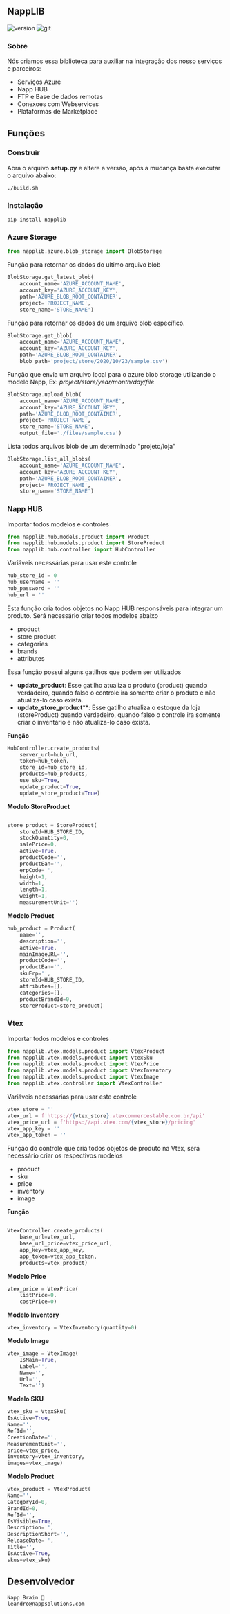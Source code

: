 ## **NappLIB**

![version](version.svg) ![git](https://img.shields.io/github/commit-activity/m/leandrovieiraa/napplib?style=for-the-badge)

### **Sobre**

Nós criamos essa biblioteca para auxiliar na integração dos nosso serviços e parceiros:

- Serviços Azure
- Napp HUB
- FTP e Base de dados remotas
- Conexoes com Webservices
- Plataformas de Marketplace

## **Funções**

### **Construir**

Abra o arquivo **setup.py** e altere a versão, após a mudança basta executar o arquivo abaixo:

```
./build.sh
```

### **Instalação**

```
pip install napplib
```

### **Azure Storage**

```python
from napplib.azure.blob_storage import BlobStorage
```

Função para retornar os dados do ultimo arquivo blob

```python
BlobStorage.get_latest_blob(
    account_name='AZURE_ACCOUNT_NAME',
    account_key='AZURE_ACCOUNT_KEY',
    path='AZURE_BLOB_ROOT_CONTAINER',
    project='PROJECT_NAME',
    store_name='STORE_NAME')
```

Função para retornar os dados de um arquivo blob específico.

```python
BlobStorage.get_blob(
    account_name='AZURE_ACCOUNT_NAME',
    account_key='AZURE_ACCOUNT_KEY',
    path='AZURE_BLOB_ROOT_CONTAINER',
    blob_path='project/store/2020/10/23/sample.csv')
```

Função que envia um arquivo local para o azure blob storage utilizando o modelo Napp, Ex: *project/store/year/month/day/file*

```python
BlobStorage.upload_blob(
    account_name='AZURE_ACCOUNT_NAME',
    account_key='AZURE_ACCOUNT_KEY',
    path='AZURE_BLOB_ROOT_CONTAINER',
    project='PROJECT_NAME',
    store_name='STORE_NAME',
    output_file='./files/sample.csv')
```

Lista todos arquivos blob de um determinado "projeto/loja"

```python
BlobStorage.list_all_blobs(
    account_name='AZURE_ACCOUNT_NAME',
    account_key='AZURE_ACCOUNT_KEY',
    path='AZURE_BLOB_ROOT_CONTAINER',
    project='PROJECT_NAME',
    store_name='STORE_NAME')
```

### **Napp HUB**

Importar todos modelos e controles

```python
from napplib.hub.models.product import Product
from napplib.hub.models.product import StoreProduct
from napplib.hub.controller import HubController
```

Variáveis necessárias para usar este controle

```python
hub_store_id = 0
hub_username = ''
hub_password = ''
hub_url = ''
```

Esta função cria todos objetos no Napp HUB  responsáveis para integrar um produto. Será necessário criar todos modelos abaixo

- product
- store product
- categories
- brands
- attributes

Essa função possui alguns gatilhos que podem ser utilizados

- **update_product**:  Esse gatilho atualiza o produto (product) quando verdadeiro, quando falso o controle ira somente criar o produto e não atualiza-lo caso exista.
- **update_store_product****: Esse gatilho atualiza o estoque da loja (storeProduct) quando verdadeiro, quando falso o controle ira somente criar o inventário e não atualiza-lo caso exista.

**Função**

```python
HubController.create_products(
    server_url=hub_url,
    token=hub_token,
    store_id=hub_store_id,
    products=hub_products,
    use_sku=True,
    update_product=True,
    update_store_product=True)
```

**Modelo StoreProduct**

```python

store_product = StoreProduct(
    storeId=HUB_STORE_ID,
    stockQuantity=0,
    salePrice=0,
    active=True,
    productCode='',
    productEan='',
    erpCode='',
    height=1,
    width=1,
    length=1,
    weight=1,
    measurementUnit='')

```

**Modelo Product**

```python
hub_product = Product(
    name='',
    description='',
    active=True,
    mainImageURL='',
    productCode='',
    productEan='',
    skuErp='',
    storeId=HUB_STORE_ID,
    attributes=[],
    categories=[],
    productBrandId=0,
    storeProduct=store_product)
```

### **Vtex**

Importar todos modelos e controles

```python
from napplib.vtex.models.product import VtexProduct
from napplib.vtex.models.product import VtexSku
from napplib.vtex.models.product import VtexPrice
from napplib.vtex.models.product import VtexInventory
from napplib.vtex.models.product import VtexImage
from napplib.vtex.controller import VtexController
```

Variáveis necessárias para usar este controle

```python
vtex_store = ''
vtex_url = f'https://{vtex_store}.vtexcommercestable.com.br/api'
vtex_price_url = f'https://api.vtex.com/{vtex_store}/pricing'
vtex_app_key = ''
vtex_app_token = ''
```

Função do controle que cria todos objetos de produto na Vtex, será necessário criar os respectivos modelos

- product
- sku
- price
- inventory
- image

**Função**

```python

VtexController.create_products(
    base_url=vtex_url,
    base_url_price=vtex_price_url,
    app_key=vtex_app_key,
    app_token=vtex_app_token,
    products=vtex_product)
```

**Modelo Price**

```python
vtex_price = VtexPrice(
    listPrice=0,
    costPrice=0)
```

**Modelo Inventory**

```python
vtex_inventory = VtexInventory(quantity=0)
```

**Modelo Image**

```python
vtex_image = VtexImage(
    IsMain=True,
    Label='',
    Name='',
    Url='',
    Text='')

```

**Modelo SKU**

```python
vtex_sku = VtexSku(
IsActive=True,
Name='',
RefId='',
CreationDate='',
MeasurementUnit='',
price=vtex_price,
inventory=vtex_inventory,
images=vtex_image)
```

**Modelo Product**

```python
vtex_product = VtexProduct(
Name='',
CategoryId=0,
BrandId=0,
RefId='',
IsVisible=True,
Description='',
DescriptionShort='',
ReleaseDate='',
Title='',
IsActive=True,
skus=vtex_sku)
```

## **Desenvolvedor**

```
Napp Brain 🧠
leandro@nappsolutions.com
```